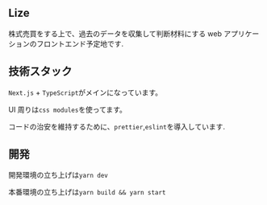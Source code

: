 ## Lize

株式売買をする上で、過去のデータを収集して判断材料にする web アプリケーションのフロントエンド予定地です.

## 技術スタック

`Next.js` + `TypeScript`がメインになっています。

UI 周りは`css modules`を使ってます。

コードの治安を維持するために、`prettier`,`eslint`を導入しています.

## 開発

開発環境の立ち上げは`yarn dev`

本番環境の立ち上げは`yarn build && yarn start`
